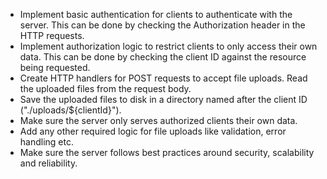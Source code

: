 - Implement basic authentication for clients to authenticate with the server. This can be done by checking the Authorization header in the HTTP requests.
- Implement authorization logic to restrict clients to only access their own data. This can be done by checking the client ID against the resource being requested.
- Create HTTP handlers for POST requests to accept file uploads. Read the uploaded files from the request body.
- Save the uploaded files to disk in a directory named after the client ID ("./uploads/${clientId}").
- Make sure the server only serves authorized clients their own data.
- Add any other required logic for file uploads like validation, error handling etc.
- Make sure the server follows best practices around security, scalability and reliability.
